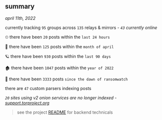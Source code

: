 
## summary
_april 11th, 2022_

currently tracking `95` groups across `135` relays & mirrors - _`43` currently online_

⏲ there have been `20` posts within the `last 24 hours`

🦈 there have been `125` posts within the `month of april`

🪐 there have been `930` posts within the `last 90 days`

🏚 there have been `1047` posts within the `year of 2022`

🦕 there have been `3333` posts `since the dawn of ransomwatch`

there are `47` custom parsers indexing posts

_`20` sites using v2 onion services are no longer indexed - [support.torproject.org](https://support.torproject.org/onionservices/v2-deprecation/)_

> see the project [README](https://github.com/thetanz/ransomwatch#ransomwatch--) for backend technicals
